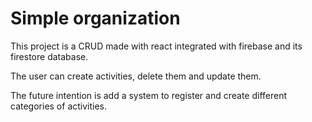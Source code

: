 # Simple organization

This project is a CRUD made with react integrated with firebase and its firestore database.

The user can create activities, delete them and update them. 

The future intention is add a system to register and create different categories of activities.

